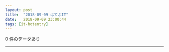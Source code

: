 ```yaml
---
layout: post
title:  "2018-09-09 はてぶIT"
date:   2018-09-09 23:00:44
tags: [it-hotentry]
---
```

0 件のデータあり

<hr>
